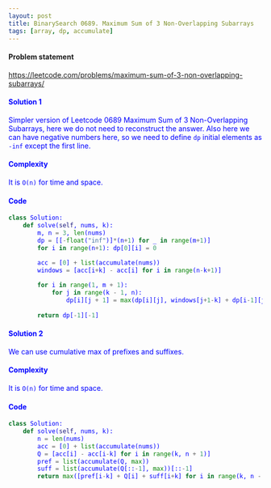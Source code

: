 ```yaml
---
layout: post
title: BinarySearch 0689. Maximum Sum of 3 Non-Overlapping Subarrays
tags: [array, dp, accumulate]
---
```


#### Problem statement

<a href="https://leetcode.com/problems/maximum-sum-of-3-non-overlapping-subarrays/"> <font color = blue>https://leetcode.com/problems/maximum-sum-of-3-non-overlapping-subarrays/

#### Solution 1
Simpler version of Leetcode 0689 Maximum Sum of 3 Non-Overlapping Subarrays, here we do not need to reconstruct the answer. Also here we can have negative numbers here, so we need to define `dp` initial elements as `-inf` except the first line.

#### Complexity
It is `O(n)` for time and space.

#### Code
```python
class Solution:
    def solve(self, nums, k):
        m, n = 3, len(nums)
        dp = [[-float("inf")]*(n+1) for _ in range(m+1)] 
        for i in range(n+1): dp[0][i] = 0
        
        acc = [0] + list(accumulate(nums))
        windows = [acc[i+k] - acc[i] for i in range(n-k+1)] 

        for i in range(1, m + 1):
            for j in range(k - 1, n):
                dp[i][j + 1] = max(dp[i][j], windows[j+1-k] + dp[i-1][j-k+1])
        
        return dp[-1][-1]
```

#### Solution 2
We can use cumulative max of prefixes and suffixes.

#### Complexity
It is `O(n)` for time and space.

#### Code
```python
class Solution:
    def solve(self, nums, k):
        n = len(nums)
        acc = [0] + list(accumulate(nums))
        Q = [acc[i] - acc[i-k] for i in range(k, n + 1)]
        pref = list(accumulate(Q, max))
        suff = list(accumulate(Q[::-1], max))[::-1]
        return max([pref[i-k] + Q[i] + suff[i+k] for i in range(k, n - 2*k + 1)])
```

